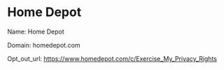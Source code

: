 # Home Depot

Name: Home Depot

Domain: homedepot.com

Opt_out_url: https://www.homedepot.com/c/Exercise_My_Privacy_Rights
